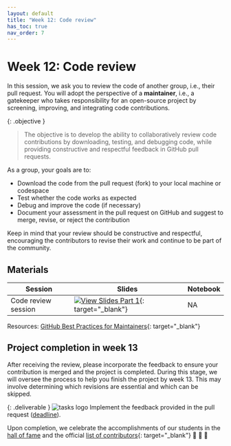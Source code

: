```yaml
---
layout: default
title: "Week 12: Code review"
has_toc: true
nav_order: 7
---
```


# Week 12: Code review

In this session, we ask you to review the code of another group, i.e., their pull request.
You will adopt the perspective of a **maintainer**, i.e., a gatekeeper who takes responsibility for an open-source project by screening, improving, and integrating code contributions.

{: .objective }
> The objective is to develop the ability to collaboratively review code contributions by downloading, testing, and debugging code, while providing constructive and respectful feedback in GitHub pull requests.

As a group, your goals are to:

- Download the code from the pull request (fork) to your local machine or codespace
- Test whether the code works as expected
- Debug and improve the code (if necessary)
- Document your assessment in the pull request on GitHub and suggest to merge, revise, or reject the contribution

Keep in mind that your review should be constructive and respectful, encouraging the contributors to revise their work and continue to be part of the community.

## Materials

| Session              | Slides                                                                                                                                | Notebook |
|----------------------|---------------------------------------------------------------------------------------------------------------------------------------|----------|
| Code review session  | [![View Slides Part 1](https://img.shields.io/badge/View-Slides-orange?logo=html5)](../output/06-code_review.html){: target="_blank"} | NA       |

Resources: [GitHub Best Practices for Maintainers](https://opensource.guide/best-practices/){: target="_blank"}

## Project completion in week 13

After receiving the review, please incorporate the feedback to ensure your contribution is merged and the project is completed.
During this stage, we will oversee the process to help you finish the project by week 13.
This may involve determining which revisions are essential and which can be skipped.

{: .deliverable }
![tasks logo](../assets/iconmonstr-clipboard-5.svg) Implement the feedback provided in the pull request ([deadline](../index.html#deliverables)).

Upon completion, we celebrate the accomplishments of our students in the [hall of fame](hall_of_fame.html) and the official [list of contributors](https://github.com/CoLRev-Environment/colrev?tab=readme-ov-file#contributors){: target="_blank"} 🎉 🍾 🎈

